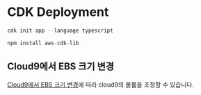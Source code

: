 # CDK Deployment

```java
cdk init app --language typescript
```


```java
npm install aws-cdk-lib
```

## Cloud9에서 EBS 크기 변경

[Cloud9에서 EBS 크기 변경](https://github.com/kyopark2014/technical-summary/blob/main/resize.md)에 따라 cloud9의 볼륨을 조정할 수 있습니다.


